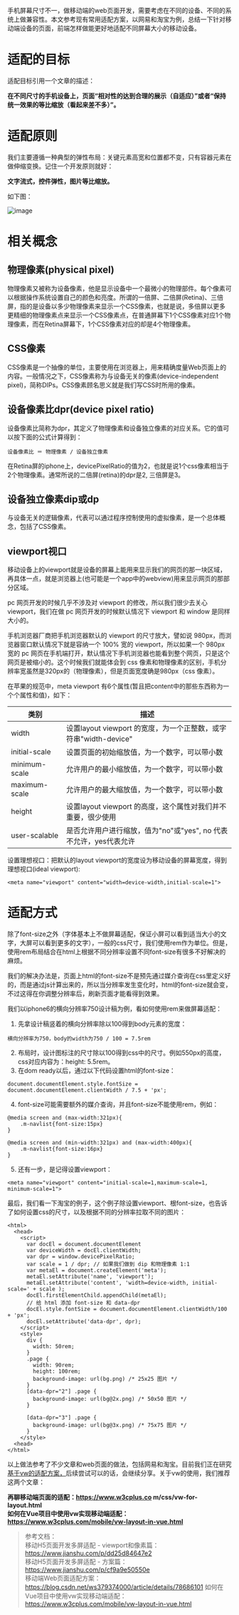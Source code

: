手机屏幕尺寸不一，做移动端的web页面开发，需要考虑在不同的设备、不同的系统上做兼容性。本文参考现有常用适配方案，以网易和淘宝为例，总结一下针对移动端设备的页面，前端怎样做能更好地适配不同屏幕大小的移动设备。
# 适配的目标
适配目标引用一个文章的描述：    
    
**在不同尺寸的手机设备上，页面“相对性的达到合理的展示（自适应）”或者“保持统一效果的等比缩放（看起来差不多）”。**
# 适配原则
我们主要遵循一种典型的弹性布局：关键元素高宽和位置都不变，只有容器元素在做伸缩变换。记住一个开发原则就好：    
    
**文字流式，控件弹性，图片等比缩放。**      

如下图：    

![image](https://raw.githubusercontent.com/labsInsight/blogs/master/Resources/6-shipei-desc.png)
# 相关概念
## 物理像素(physical pixel)
物理像素又被称为设备像素，他是显示设备中一个最微小的物理部件。每个像素可以根据操作系统设置自己的颜色和亮度。所谓的一倍屏、二倍屏(Retina)、三倍屏，指的是设备以多少物理像素来显示一个CSS像素，也就是说，多倍屏以更多更精细的物理像素点来显示一个CSS像素点，在普通屏幕下1个CSS像素对应1个物理像素，而在Retina屏幕下，1个CSS像素对应的却是4个物理像素。
## CSS像素
CSS像素是一个抽像的单位，主要使用在浏览器上，用来精确度量Web页面上的内容。一般情况之下，CSS像素称为与设备无关的像素(device-independent pixel)，简称DIPs。CSS像素顾名思义就是我们写CSS时所用的像素。
## 设备像素比dpr(device pixel ratio)
设备像素比简称为dpr，其定义了物理像素和设备独立像素的对应关系。它的值可以按下面的公式计算得到：

```
设备像素比 ＝ 物理像素 / 设备独立像素
```

在Retina屏的iphone上，devicePixelRatio的值为2，也就是说1个css像素相当于2个物理像素。通常所说的二倍屏(retina)的dpr是2, 三倍屏是3。
## 设备独立像素dip或dp
与设备无关的逻辑像素，代表可以通过程序控制使用的虚拟像素，是一个总体概念，包括了CSS像素。
## viewport视口
移动设备上的viewport就是设备的屏幕上能用来显示我们的网页的那一块区域，再具体一点，就是浏览器上(也可能是一个app中的webview)用来显示网页的那部分区域。    
     
pc 网页开发的时候几乎不涉及对 viewport 的修改，所以我们很少去关心 viewport，我们在做 pc 网页开发的时候默认情况下 viewport 和 window 是同样大小的。    
    
手机浏览器厂商把手机浏览器默认的 viewport 的尺寸放大，譬如说 980px，而浏览器窗口默认情况下就是容纳一个 100% 宽的 viewport，所以如果一个 980px 宽的 pc 网页在手机端打开，默认情况下手机浏览器也能看到整个网页，只是这个网页是被缩小的。这个时候我们就能体会到 css 像素和物理像素的区别，手机分辨率宽虽然是320px的（物理像素），但是页面宽度确是980px（css 像素）。    
    
在苹果的规范中，meta viewport 有6个属性(暂且把content中的那些东西称为一个个属性和值)，如下：




类别 | 描述
---|---
width | 设置layout viewport  的宽度，为一个正整数，或字符串"width-device"
initial-scale | 设置页面的初始缩放值，为一个数字，可以带小数
minimum-scale | 允许用户的最小缩放值，为一个数字，可以带小数
maximum-scale | 允许用户的最大缩放值，为一个数字，可以带小数
height | 设置layout viewport  的高度，这个属性对我们并不重要，很少使用
user-scalable | 是否允许用户进行缩放，值为"no"或"yes", no 代表不允许，yes代表允许



设置理想视口：把默认的layout viewport的宽度设为移动设备的屏幕宽度，得到理想视口(ideal viewport):


```
<meta name="viewport" content="width=device-width,initial-scale=1">

```
# 适配方式
除了font-size之外（字体基本上不做屏幕适配，保证小屏可以看到适当大小的文字，大屏可以看到更多的文字），一般的css尺寸，我们使用rem作为单位。但是，使用rem布局结合在html上根据不同分辨率设置不同font-size有很多不好解决的麻烦。   
    
我们的解决办法是，页面上html的font-size不是预先通过媒介查询在css里定义好的，而是通过js计算出来的，所以当分辨率发生变化时，html的font-size就会变，不过这得在你调整分辨率后，刷新页面才能看得到效果。    
    
我们以iphone6的横向分辨率750设计稿为例，看如何使用rem来做屏幕适配：
1. 先拿设计稿竖着的横向分辨率除以100得到body元素的宽度：

```
横向分辨率为750，body的width为750 / 100 = 7.5rem
```

2. 布局时，设计图标注的尺寸除以100得到css中的尺寸。例如550px的高度，css对应内容为：height: 5.5rem。
3. 在dom ready以后，通过以下代码设置html的font-size：

```
document.documentElement.style.fontSize = document.documentElement.clientWidth / 7.5 + 'px';
```
4. font-size可能需要额外的媒介查询，并且font-size不能使用rem，例如：

```
@media screen and (max-width:321px){
    .m-navlist{font-size:15px}
}

@media screen and (min-width:321px) and (max-width:400px){
    .m-navlist{font-size:16px}
}
```

5. 还有一步，是记得设置viewport：

```
<meta name="viewport" content="initial-scale=1,maximum-scale=1, minimum-scale=1">

```

最后，我们看一下淘宝的例子，这个例子除设置viewport、根font-size，也告诉了如何设置css的尺寸，以及根据不同的分辨率拉取不同的图片：

```
<html>
  <head>
    <script>
      var docEl = document.documentElement
      var deviceWidth = docEl.clientWidth;
      var dpr = window.devicePixelRatio;
      var scale = 1 / dpr; // 如果我们做到 dip 和物理像素 1:1 
      var metaEl = document.createElement('meta');
      metaEl.setAttribute('name', 'viewport');
      metaEl.setAttribute('content', 'width=device-width, initial-scale=' + scale );
      docEl.firstElementChild.appendChild(metaEl);
      // 给 html 添加 font-size 和 data-dpr
      docEl.style.fontSize = document.documentElement.clientWidth/100 + 'px';
      docEl.setAttribute('data-dpr', dpr);
    </script>
    <style>
      div {
        width: 50rem;
      }
      .page {
        width: 90rem;
        height: 100rem;
        background-image: url(bg.png) /* 25x25 图片 */
      }
      [data-dpr="2"] .page {
        background-image: url(bg@2x.png) /* 50x50 图片 */
      }

      [data-dpr="3"] .page {
        background-image: url(bg@3x.png) /* 75x75 图片 */
      }
    </style>
  <head>
</html>
```

   
以上做法参考了不少文章和web页面的做法，包括网易和淘宝。目前我们正在研究[基于vw的适配方案，](https://www.w3cplus.com/mobile/vw-layout-in-vue.html/)后续尝试可以的话，会继续分享。关于vw的使用，我们推荐这两个文章：      

**再聊移动端页面的适配：https://www.w3cplus.co    m/css/vw-for-layout.html    
如何在Vue项目中使用vw实现移动端适配：https://www.w3cplus.com/mobile/vw-layout-in-vue.html**    



    
    
> 参考文档：    
移动H5页面开发多屏适配 - viewport和像素篇：https://www.jianshu.com/p/dd25d84647e2       
移动H5页面开发多屏适配 - 方案篇：https://www.jianshu.com/p/cf9a9e50550e    
移动端Web页面适配方案：https://blog.csdn.net/ws379374000/article/details/78686101    如何在Vue项目中使用vw实现移动端适配：https://www.w3cplus.com/mobile/vw-layout-in-vue.html

